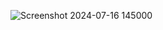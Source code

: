 ![Screenshot 2024-07-16 145000](https://github.com/user-attachments/assets/54414dd8-385c-4544-a938-5eaecacd3ea2)
